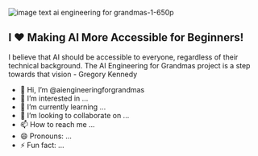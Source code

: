 
![image text ai engineering for grandmas-1-650p](https://github.com/user-attachments/assets/cebb6bbb-dcac-43ab-8f3b-a473a5dacd12)

## I ❤️ Making AI More Accessible for Beginners! 

I believe that AI should be accessible to everyone, regardless of their technical background.  The AI Engineering for Grandmas project is a step towards that vision - Gregory Kennedy

- 👋 Hi, I’m @aiengineeringforgrandmas
- 👀 I’m interested in ...
- 🌱 I’m currently learning ...
- 💞️ I’m looking to collaborate on ...
- 📫 How to reach me ...
- 😄 Pronouns: ...
- ⚡ Fun fact: ...

<!---
aiengineeringforgrandmas/aiengineeringforgrandmas is a ✨ special ✨ repository because its `README.md` (this file) appears on your GitHub profile.
You can click the Preview link to take a look at your changes.
--->


